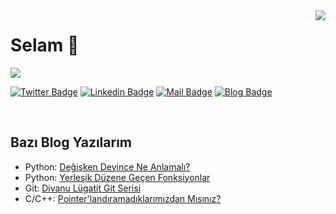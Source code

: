 <img align='right' src="https://github-readme-stats.vercel.app/api?username=baspinarenes&show_icons=true">

<h1>Selam 👋</h1>

![](https://komarev.com/ghpvc/?username=baspinarenes)

[![Twitter Badge](https://img.shields.io/badge/twitter-%231DA1F2.svg?&style=for-the-badge&logo=twitter&logoColor=white)](https://www.twitter.com/enesbaspinar0)
[![Linkedin Badge](https://img.shields.io/badge/linkedin-%230077B5.svg?&style=for-the-badge&logo=linkedin&logoColor=white)](https://www.linkedin.com/in/enesbaspinar/)
[![Mail Badge](https://img.shields.io/badge/enesbaspinar07@gmail.com-c14438?style=for-the-badge&logo=Gmail&logoColor=white&link=mailto:enesbaspinar07@gmail.com)](mailto:enesbaspinar07@gmail.com)
[![Blog Badge](https://img.shields.io/badge/baspinarenes.github.io-000000?style=for-the-badge&logo=Bitdefender&logoColor=white&link=mailto:enesbaspinar07@gmail.com)](baspinarenes.github.io)

<br>

## Bazı Blog Yazılarım

- Python: [Değişken Deyince Ne Anlamalı?](https://baspinarenes.github.io/python/degisken-deyince-ne-anlamali/)
- Python: [Yerleşik Düzene Geçen Fonksiyonlar](https://baspinarenes.github.io/python/yerlesik-duzene-gecen-fonksiyonlar/)
- Git: [Divanu Lügatit Git Serisi](https://baspinarenes.github.io/git/divanu-lugatit-git-0/)
- C/C++: [Pointer'landıramadıklarımızdan Mısınız?](https://baspinarenes.github.io/c-dilleri/pointerlandiramadiklarimizdanmisiniz/)
